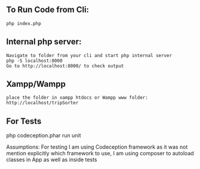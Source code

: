 To Run Code from Cli:
---------------------   
    php index.php

Internal php server:
---------------------
    Navigate to folder from your cli and start php internal server
    php -S localhost:8000
    Go to http://localhost:8000/ to check output

Xampp/Wampp 
--------------
    place the folder in xampp htdocs or Wampp www folder:
    http://localhost/tripSorter

For Tests
------------
php codeception.phar run unit

Assumptions:
For testing I am using Codeception framework as it was not mention explicitly which framework to use,
I am using composer to autoload classes in App as well as inside tests
